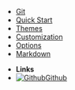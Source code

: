 <!-- markdownlint-disable-next-line first-line-heading -->
- [Git](git)
- [Quick Start](quick-start)
- [Themes](themes)
- [Customization](customization)
- [Options](options)
- [Markdown](markdown)
<!-- - [Changelog](changelog) -->
- **Links**
- [![Github](assets/img/github.svg)Github](https://github.com/realike)
<!-- [![Code](assets/img/code.svg)Demo Sandbox](https://codesandbox.io/s/xv36w4695o) -->
<!-- [![NPM](assets/img/npm.svg)NPM](https://www.npmjs.com/package/docsify-themeable) -->
<!-- [![Twitter](assets/img/twitter.svg)@jhildenbiddle](http://twitter.com/jhildenbiddle) -->
